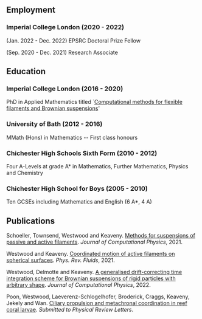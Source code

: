 <!--
**timwestwood/timwestwood** is a ✨ _special_ ✨ repository because its `README.md` (this file) appears on your GitHub profile.

Here are some ideas to get you started:

- 🔭 I’m currently working on ...
- 🌱 I’m currently learning ...
- 👯 I’m looking to collaborate on ...
- 🤔 I’m looking for help with ...
- 💬 Ask me about ...
- 📫 How to reach me: ...
- 😄 Pronouns: ...
- ⚡ Fun fact: ...
-->

## Employment
### Imperial College London (2020 - 2022) 

(Jan. 2022 - Dec. 2022) EPSRC Doctoral Prize Fellow 

(Sep. 2020 - Dec. 2021) Research Associate

## Education
### Imperial College London (2016 - 2020)
PhD in Applied Mathematics titled `[Computational methods for flexible filaments and Brownian suspensions](https://doi.org/10.25560/87737)'
### University of Bath (2012 - 2016)
MMath (Hons) in Mathematics -- First class honours
### Chichester High Schools Sixth Form (2010 - 2012)
Four A-Levels at grade A* in Mathematics, Further Mathematics, Physics and Chemistry
### Chichester High School for Boys (2005 - 2010)
Ten GCSEs including Mathematics and English (6 A*, 4 A)

## Publications
Schoeller, Townsend, Westwood and Keaveny. [Methods for suspensions of passive and active filaments](https://doi.org/10.1016/j.jcp.2020.109846). _Journal of Computational Physics_, 2021.

Westwood and Keaveny. [Coordinated motion of active filaments on spherical surfaces](https://doi.org/10.1103/PhysRevFluids.6.L121101). _Phys. Rev. Fluids_, 2021.

Westwood, Delmotte and Keaveny. [A generalised drift-correcting time integration scheme for Brownian suspensions of rigid particles with arbitrary shape](https://doi.org/10.1016/j.jcp.2022.111437). _Journal of Computational Physics_, 2022.

Poon, Westwood, Laeverenz-Schlogelhofer, Broderick, Craggs, Keaveny, Jekely and Wan. [Ciliary propulsion and metachronal coordination in reef coral larvae](https://doi.org/10.1101/2022.09.19.508546). _Submitted to Physical Review Letters_.


